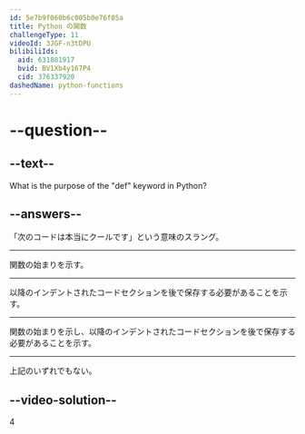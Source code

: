 ```yaml
---
id: 5e7b9f060b6c005b0e76f05a
title: Python の関数
challengeType: 11
videoId: 3JGF-n3tDPU
bilibiliIds:
  aid: 631881917
  bvid: BV1Xb4y167P4
  cid: 376337920
dashedName: python-functions
---
```


# --question--

## --text--

What is the purpose of the "def" keyword in Python?

## --answers--

「次のコードは本当にクールです」という意味のスラング。

---

関数の始まりを示す。

---

以降のインデントされたコードセクションを後で保存する必要があることを示す。

---

関数の始まりを示し、以降のインデントされたコードセクションを後で保存する必要があることを示す。

---

上記のいずれでもない。

## --video-solution--

4


